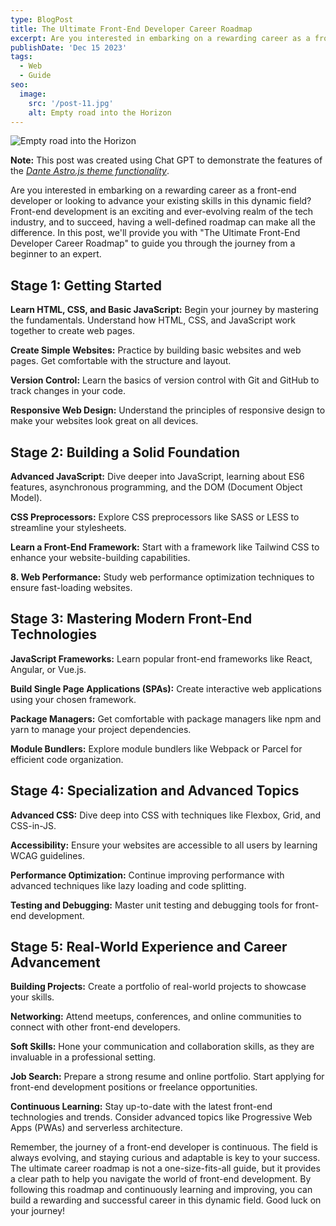 ```yaml
---
type: BlogPost
title: The Ultimate Front-End Developer Career Roadmap
excerpt: Are you interested in embarking on a rewarding career as a front-end developer or looking to advance your existing skills in this dynamic field?
publishDate: 'Dec 15 2023'
tags:
  - Web
  - Guide
seo:
  image:
    src: '/post-11.jpg'
    alt: Empty road into the Horizon
---
```


![Empty road into the Horizon](/post-11.jpg)

**Note:** This post was created using Chat GPT to demonstrate the features of the _[Dante Astro.js theme functionality](https://justgoodui.com/astro-themes/dante/)_.

Are you interested in embarking on a rewarding career as a front-end developer or looking to advance your existing skills in this dynamic field? Front-end development is an exciting and ever-evolving realm of the tech industry, and to succeed, having a well-defined roadmap can make all the difference. In this post, we'll provide you with "The Ultimate Front-End Developer Career Roadmap" to guide you through the journey from a beginner to an expert.

## Stage 1: Getting Started

**Learn HTML, CSS, and Basic JavaScript:** Begin your journey by mastering the fundamentals. Understand how HTML, CSS, and JavaScript work together to create web pages.

**Create Simple Websites:** Practice by building basic websites and web pages. Get comfortable with the structure and layout.

**Version Control:** Learn the basics of version control with Git and GitHub to track changes in your code.

**Responsive Web Design:** Understand the principles of responsive design to make your websites look great on all devices.

## Stage 2: Building a Solid Foundation

**Advanced JavaScript:** Dive deeper into JavaScript, learning about ES6 features, asynchronous programming, and the DOM (Document Object Model).

**CSS Preprocessors:** Explore CSS preprocessors like SASS or LESS to streamline your stylesheets.

**Learn a Front-End Framework:** Start with a framework like Tailwind CSS to enhance your website-building capabilities.

**8. Web Performance:** Study web performance optimization techniques to ensure fast-loading websites.

## Stage 3: Mastering Modern Front-End Technologies

**JavaScript Frameworks:** Learn popular front-end frameworks like React, Angular, or Vue.js.

**Build Single Page Applications (SPAs):** Create interactive web applications using your chosen framework.

**Package Managers:** Get comfortable with package managers like npm and yarn to manage your project dependencies.

**Module Bundlers:** Explore module bundlers like Webpack or Parcel for efficient code organization.

## Stage 4: Specialization and Advanced Topics

**Advanced CSS:** Dive deep into CSS with techniques like Flexbox, Grid, and CSS-in-JS.

**Accessibility:** Ensure your websites are accessible to all users by learning WCAG guidelines.

**Performance Optimization:** Continue improving performance with advanced techniques like lazy loading and code splitting.

**Testing and Debugging:** Master unit testing and debugging tools for front-end development.

## Stage 5: Real-World Experience and Career Advancement

**Building Projects:** Create a portfolio of real-world projects to showcase your skills.

**Networking:** Attend meetups, conferences, and online communities to connect with other front-end developers.

**Soft Skills:** Hone your communication and collaboration skills, as they are invaluable in a professional setting.

**Job Search:** Prepare a strong resume and online portfolio. Start applying for front-end development positions or freelance opportunities.

**Continuous Learning:** Stay up-to-date with the latest front-end technologies and trends. Consider advanced topics like Progressive Web Apps (PWAs) and serverless architecture.

Remember, the journey of a front-end developer is continuous. The field is always evolving, and staying curious and adaptable is key to your success. The ultimate career roadmap is not a one-size-fits-all guide, but it provides a clear path to help you navigate the world of front-end development. By following this roadmap and continuously learning and improving, you can build a rewarding and successful career in this dynamic field. Good luck on your journey!
